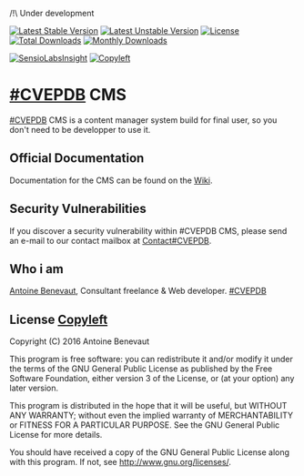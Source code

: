 /!\ Under development

[![Latest Stable Version](https://poser.pugx.org/cvepdb/cms/v/stable.svg)](https://packagist.org/packages/cvepdb/cms)
[![Latest Unstable Version](https://poser.pugx.org/cvepdb/cms/v/unstable.svg)](https://packagist.org/packages/cvepdb/cms)
[![License](https://poser.pugx.org/cvepdb/cms/license.svg)](https://packagist.org/packages/cvepdb/cms)
[![Total Downloads](https://poser.pugx.org/cvepdb/cms/downloads.svg)](https://packagist.org/packages/cvepdb/cms)
[![Monthly Downloads](https://poser.pugx.org/cvepdb/cms/d/monthly)](https://packagist.org/packages/cvepdb/cms)

[![SensioLabsInsight](https://insight.sensiolabs.com/projects/974737a3-478f-445e-9005-b275c23586ec/big.png)](https://insight.sensiolabs.com/projects/974737a3-478f-445e-9005-b275c23586ec)
[![Copyleft](http://www.gnu.org/graphics/gplv3-127x51.png)](license)

# [\#CVEPDB](http://cvepdb.fr/) CMS

[\#CVEPDB](http://cvepdb.fr/) CMS is a content manager system build for final user, so you don't need to be developper to use it.

## Official Documentation

Documentation for the CMS can be found on the [Wiki](https://gitlab.com/cvepdb/cms/wikis/home).

## Security Vulnerabilities

If you discover a security vulnerability within #CVEPDB CMS, please send an e-mail to our contact mailbox at [Contact#CVEPDB](mailto:contact@cvepdb.fr).

## Who i am

[Antoine Benevaut](mailto:antoine@cvepdb.fr), Consultant freelance & Web developer.
[\#CVEPDB](http://cvepdb.fr/)

## License [Copyleft](http://www.gnu.org/licenses/gpl-3.0.html)

Copyright (C) 2016  Antoine Benevaut

This program is free software: you can redistribute it and/or modify
it under the terms of the GNU General Public License as published by
the Free Software Foundation, either version 3 of the License, or
(at your option) any later version.

This program is distributed in the hope that it will be useful,
but WITHOUT ANY WARRANTY; without even the implied warranty of
MERCHANTABILITY or FITNESS FOR A PARTICULAR PURPOSE.  See the
GNU General Public License for more details.

You should have received a copy of the GNU General Public License
along with this program.  If not, see <http://www.gnu.org/licenses/>.
